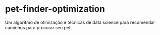 # pet-finder-optimization
Um algoritmo de otimização e técnicas de data science para recomendar caminhos para procurar seu pet.
